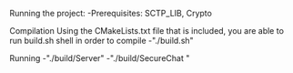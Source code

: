 Running the project:
-Prerequisites: SCTP_LIB, Crypto

Compilation
Using the CMakeLists.txt file that is included, you are able to run build.sh shell in order to compile
-"./build.sh"

Running
-"./build/Server"
-"./build/SecureChat <IP>"
